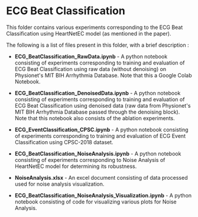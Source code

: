 # ECG Beat Classification

This folder contains various experiments corresponding to the ECG Beat Classification using HeartNetEC model (as mentioned in the paper).

The following is a list of files present in this folder, with a brief description :

- **ECG_BeatClassification_RawData.ipynb** - A python notebook consisting of experiments corresponding to training and evaluation of ECG Beat Classification using raw data (without denoising) on Physionet's MIT BIH Arrhythmia Database. Note that this a Google Colab Notebook.

- **ECG_BeatClassification_DenoisedData.ipynb** - A python notebook consisting of experiments corresponding to training and evaluation of ECG Beat Classification using denoised data (raw data from Physionet's MIT BIH Arrhythmia Database passed through the denoising block). Note that this notebook also consists of the ablation experiments.

- **ECG_EventClassification_CPSC.ipynb** - A python notebook consisting of experiments corresponding to training and evaluation of ECG Event Classification using CPSC-2018 dataset.

- **ECG_BeatClassification_NoiseAnalysis.ipynb** - A python notebook consisting of experiments corresponding to Noise Analysis of HeartNetEC model for determining its robustness.

- **NoiseAnalysis.xlsx** - An excel document consisting of data processed used for noise analysis visualization. 

- **ECG_BeatClassification_NoiseAnalysis_Visualization.ipynb** - A python notebook consisting of code for visualizing various plots for Noise Analysis.

